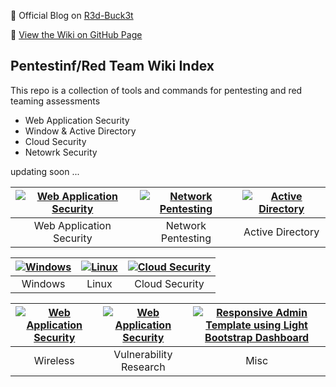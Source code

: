 🔴 Official Blog on [R3d-Buck3t](https://medium.com/r3d-buck3t)

🔎 [View the Wiki on GitHub Page](https://nairuzabulhul.github.io/R3d-Buck3T/)


## Pentestinf/Red Team Wiki Index 
This repo is a collection of tools and commands for pentesting and red teaming assessments

+ Web Application Security 
+ Window & Active Directory 
+ Cloud Security
+ Netowrk Security


updating soon ...


|[![Web Application Security](https://raw.githubusercontent.com/nairuzabulhul/R3d-Buck3T/master/images/Hnet.com-image%20(1).jpg)](https://github.com/nairuzabulhul/R3d-Buck3T/blob/master/Web%20Application%20Security/Web%20Application%20Security.md)|[![Network Pentesting](https://raw.githubusercontent.com/nairuzabulhul/R3d-Buck3T/master/images/Hnet.com-image.jpg)](https://example")|[![Active Directory](https://raw.githubusercontent.com/nairuzabulhul/R3d-Buck3T/master/images/Hnet.com-image%20(2).jpg)](https://github.com/nairuzabulhul/R3d-Buck3T/blob/master/Active%20Directory/Active%20Directory.md "Active Directory")
|:--:|:--:|:--:|
|Web Application Security| Network Pentesting | Active Directory|



|[![Windows](https://raw.githubusercontent.com/nairuzabulhul/R3d-Buck3T/master/images/Hnet.com-image%20(3).jpg)](https://example)|[![Linux](https://img.youtube.com/vi/raKV5Rb8oOM/mqdefault.jpg)](https://www.creative-tim.com/courses "ReactJS and Redux Tutorial with real-life examples")|[![Cloud Security](https://raw.githubusercontent.com/nairuzabulhul/R3d-Buck3T/master/images/Webp.net-resizeimage%20(2).jpg)](https://example")
|:--:|:--:|:--:|
|Windows | Linux | Cloud Security|


|[![Web Application Security](https://img.youtube.com/vi/BMPHfnAA9iI/mqdefault.jpg)](https://example "Web Application Security")|[![Web Application Security](https://img.youtube.com/vi/raKV5Rb8oOM/mqdefault.jpg)](https://www.creative-tim.com/courses "ReactJS and Redux Tutorial with real-life examples")|[![Responsive Admin Template using Light Bootstrap Dashboard](https://img.youtube.com/vi/vt5hemH8I9w/mqdefault.jpg)](https://www.creative-tim.com/courses "Responsive Admin Template using Light Bootstrap Dashboard")
|:--:|:--:|:--:|
| Wireless | Vulnerability Research | Misc|


